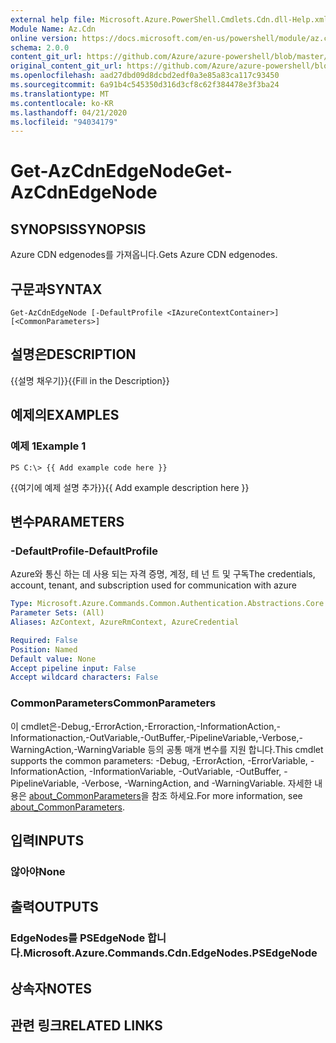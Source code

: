```yaml
---
external help file: Microsoft.Azure.PowerShell.Cmdlets.Cdn.dll-Help.xml
Module Name: Az.Cdn
online version: https://docs.microsoft.com/en-us/powershell/module/az.cdn/get-azcdnedgenode
schema: 2.0.0
content_git_url: https://github.com/Azure/azure-powershell/blob/master/src/Cdn/Cdn/help/Get-AzCdnEdgeNode.md
original_content_git_url: https://github.com/Azure/azure-powershell/blob/master/src/Cdn/Cdn/help/Get-AzCdnEdgeNode.md
ms.openlocfilehash: aad27dbd09d8dcbd2edf0a3e85a83ca117c93450
ms.sourcegitcommit: 6a91b4c545350d316d3cf8c62f384478e3f3ba24
ms.translationtype: MT
ms.contentlocale: ko-KR
ms.lasthandoff: 04/21/2020
ms.locfileid: "94034179"
---
```

# <span data-ttu-id="b2c68-101">Get-AzCdnEdgeNode</span><span class="sxs-lookup"><span data-stu-id="b2c68-101">Get-AzCdnEdgeNode</span></span>

## <span data-ttu-id="b2c68-102">SYNOPSIS</span><span class="sxs-lookup"><span data-stu-id="b2c68-102">SYNOPSIS</span></span>
<span data-ttu-id="b2c68-103">Azure CDN edgenodes를 가져옵니다.</span><span class="sxs-lookup"><span data-stu-id="b2c68-103">Gets Azure CDN edgenodes.</span></span>

## <span data-ttu-id="b2c68-104">구문과</span><span class="sxs-lookup"><span data-stu-id="b2c68-104">SYNTAX</span></span>

```
Get-AzCdnEdgeNode [-DefaultProfile <IAzureContextContainer>] [<CommonParameters>]
```

## <span data-ttu-id="b2c68-105">설명은</span><span class="sxs-lookup"><span data-stu-id="b2c68-105">DESCRIPTION</span></span>
<span data-ttu-id="b2c68-106">{{설명 채우기}}</span><span class="sxs-lookup"><span data-stu-id="b2c68-106">{{Fill in the Description}}</span></span>

## <span data-ttu-id="b2c68-107">예제의</span><span class="sxs-lookup"><span data-stu-id="b2c68-107">EXAMPLES</span></span>

### <span data-ttu-id="b2c68-108">예제 1</span><span class="sxs-lookup"><span data-stu-id="b2c68-108">Example 1</span></span>
```
PS C:\> {{ Add example code here }}
```

<span data-ttu-id="b2c68-109">{{여기에 예제 설명 추가}}</span><span class="sxs-lookup"><span data-stu-id="b2c68-109">{{ Add example description here }}</span></span>

## <span data-ttu-id="b2c68-110">변수</span><span class="sxs-lookup"><span data-stu-id="b2c68-110">PARAMETERS</span></span>

### <span data-ttu-id="b2c68-111">-DefaultProfile</span><span class="sxs-lookup"><span data-stu-id="b2c68-111">-DefaultProfile</span></span>
<span data-ttu-id="b2c68-112">Azure와 통신 하는 데 사용 되는 자격 증명, 계정, 테 넌 트 및 구독</span><span class="sxs-lookup"><span data-stu-id="b2c68-112">The credentials, account, tenant, and subscription used for communication with azure</span></span>

```yaml
Type: Microsoft.Azure.Commands.Common.Authentication.Abstractions.Core.IAzureContextContainer
Parameter Sets: (All)
Aliases: AzContext, AzureRmContext, AzureCredential

Required: False
Position: Named
Default value: None
Accept pipeline input: False
Accept wildcard characters: False
```

### <span data-ttu-id="b2c68-113">CommonParameters</span><span class="sxs-lookup"><span data-stu-id="b2c68-113">CommonParameters</span></span>
<span data-ttu-id="b2c68-114">이 cmdlet은-Debug,-ErrorAction,-Erroraction,-InformationAction,-Informationaction,-OutVariable,-OutBuffer,-PipelineVariable,-Verbose,-WarningAction,-WarningVariable 등의 공통 매개 변수를 지원 합니다.</span><span class="sxs-lookup"><span data-stu-id="b2c68-114">This cmdlet supports the common parameters: -Debug, -ErrorAction, -ErrorVariable, -InformationAction, -InformationVariable, -OutVariable, -OutBuffer, -PipelineVariable, -Verbose, -WarningAction, and -WarningVariable.</span></span> <span data-ttu-id="b2c68-115">자세한 내용은 [about_CommonParameters](http://go.microsoft.com/fwlink/?LinkID=113216)을 참조 하세요.</span><span class="sxs-lookup"><span data-stu-id="b2c68-115">For more information, see [about_CommonParameters](http://go.microsoft.com/fwlink/?LinkID=113216).</span></span>

## <span data-ttu-id="b2c68-116">입력</span><span class="sxs-lookup"><span data-stu-id="b2c68-116">INPUTS</span></span>

### <span data-ttu-id="b2c68-117">않아야</span><span class="sxs-lookup"><span data-stu-id="b2c68-117">None</span></span>

## <span data-ttu-id="b2c68-118">출력</span><span class="sxs-lookup"><span data-stu-id="b2c68-118">OUTPUTS</span></span>

### <span data-ttu-id="b2c68-119">EdgeNodes를 PSEdgeNode 합니다.</span><span class="sxs-lookup"><span data-stu-id="b2c68-119">Microsoft.Azure.Commands.Cdn.EdgeNodes.PSEdgeNode</span></span>

## <span data-ttu-id="b2c68-120">상속자</span><span class="sxs-lookup"><span data-stu-id="b2c68-120">NOTES</span></span>

## <span data-ttu-id="b2c68-121">관련 링크</span><span class="sxs-lookup"><span data-stu-id="b2c68-121">RELATED LINKS</span></span>
